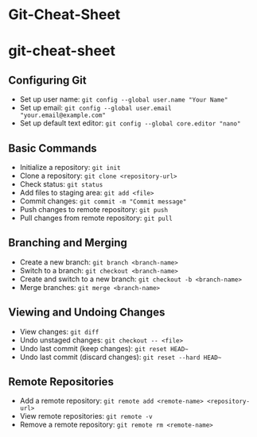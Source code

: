 # Git-Cheat-Sheet
# git-cheat-sheet

## Configuring Git
- Set up user name: `git config --global user.name "Your Name"`
- Set up email: `git config --global user.email "your.email@example.com"`
- Set up default text editor: `git config --global core.editor "nano"`

## Basic Commands
- Initialize a repository: `git init`
- Clone a repository: `git clone <repository-url>`
- Check status: `git status`
- Add files to staging area: `git add <file>`
- Commit changes: `git commit -m "Commit message"`
- Push changes to remote repository: `git push`
- Pull changes from remote repository: `git pull`

## Branching and Merging
- Create a new branch: `git branch <branch-name>`
- Switch to a branch: `git checkout <branch-name>`
- Create and switch to a new branch: `git checkout -b <branch-name>`
- Merge branches: `git merge <branch-name>`

## Viewing and Undoing Changes
- View changes: `git diff`
- Undo unstaged changes: `git checkout -- <file>`
- Undo last commit (keep changes): `git reset HEAD~`
- Undo last commit (discard changes): `git reset --hard HEAD~`

## Remote Repositories
- Add a remote repository: `git remote add <remote-name> <repository-url>`
- View remote repositories: `git remote -v`
- Remove a remote repository: `git remote rm <remote-name>`


